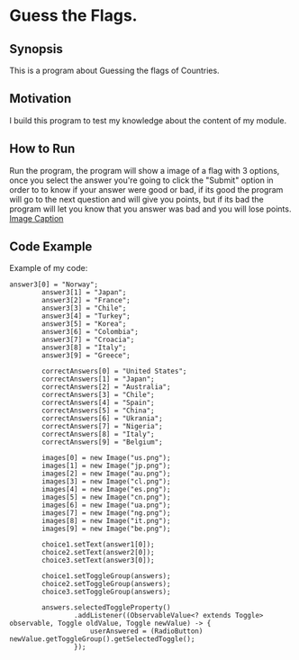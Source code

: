# Guess the Flags.

## Synopsis
This is a program about Guessing the flags of Countries.

## Motivation
I build this program to test my knowledge about the content of my module.

## How to Run
Run the program, the program will show a image of a flag with 3 options, once you select the answer you're going to click the "Submit" option in order to 
to know if your answer were good or bad, if its good the program will go to the next question and will give you points, but if its bad the program will let 
you know that you answer was bad and you will lose points.
[Image Caption](sample.png)

## Code Example
Example of my code: 
```
answer3[0] = "Norway";
        answer3[1] = "Japan";
        answer3[2] = "France";
        answer3[3] = "Chile";
        answer3[4] = "Turkey";
        answer3[5] = "Korea";
        answer3[6] = "Colombia";
        answer3[7] = "Croacia";
        answer3[8] = "Italy";
        answer3[9] = "Greece";

        correctAnswers[0] = "United States";
        correctAnswers[1] = "Japan";
        correctAnswers[2] = "Australia";
        correctAnswers[3] = "Chile";
        correctAnswers[4] = "Spain";
        correctAnswers[5] = "China";
        correctAnswers[6] = "Ukrania";
        correctAnswers[7] = "Nigeria";
        correctAnswers[8] = "Italy";
        correctAnswers[9] = "Belgium";

        images[0] = new Image("us.png");
        images[1] = new Image("jp.png");
        images[2] = new Image("au.png");
        images[3] = new Image("cl.png");
        images[4] = new Image("es.png");
        images[5] = new Image("cn.png");
        images[6] = new Image("ua.png");
        images[7] = new Image("ng.png");
        images[8] = new Image("it.png");
        images[9] = new Image("be.png");

        choice1.setText(answer1[0]);
        choice2.setText(answer2[0]);
        choice3.setText(answer3[0]);

        choice1.setToggleGroup(answers);
        choice2.setToggleGroup(answers);
        choice3.setToggleGroup(answers);

        answers.selectedToggleProperty()
                .addListener((ObservableValue<? extends Toggle> observable, Toggle oldValue, Toggle newValue) -> {
                    userAnswered = (RadioButton) newValue.getToggleGroup().getSelectedToggle();
                });
```
